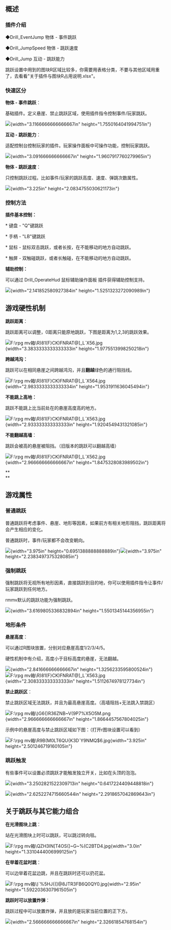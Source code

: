 ## 概述

### 插件介绍

◆Drill_EventJump 物体 - 事件跳跃

◆Drill_JumpSpeed 物体 - 跳跃速度

◆Drill_Jump 互动 - 跳跃能力

跳跃设置中用到的图块R区域比较多，你需要用表格分类，不要与其他区域用重了，去看看"关于插件与图块R占用说明.xlsx"。

### 快速区分

**物体 - 事件跳跃**：

基础插件。定义悬崖、禁止跳跃区域，使用插件指令控制事件/玩家跳跃。

![](media/image1.png){width="3.1166666666666667in"
height="1.7550164041994751in"}

**互动 - 跳跃能力**：

适配控制台控制玩家的插件。玩家操作面板中可操作功能，控制玩家跳跃。

![](media/image2.jpeg){width="3.091666666666667in"
height="1.9607917760279965in"}

**物体 - 跳跃速度**：

只控制跳跃过程。比如事件/玩家的跳跃高度、速度、弹跳次数属性。

![](media/image3.jpeg){width="3.225in" height="2.0834755030621173in"}

### 控制方法

**插件基本控制：**

\* 键盘 - \"Q\"键跳跃

\* 手柄 - \"LB\"键跳跃

\* 鼠标 - 鼠标双击跳跃，或者长按，在不能移动的地方自动跳跃。

\* 触屏 - 双触碰跳跃，或者长触碰，在不能移动的地方自动跳跃。

**辅助控制：**

可以通过 Drill_OperateHud 鼠标辅助操作面板 插件获得辅助控制支持。

![](media/image4.png){width="2.141852580927384in"
height="1.5251323272090989in"}

## 游戏硬性机制

**跳跃距离**：

跳跃距离可以调整，0距离只能原地跳跃，下图是距离为1,2,3的跳跃效果。

![F:\\rpg
mv箱\\R)81(F}CK)FNRAT@\]\_L\`X56.jpg](media/image5.jpeg){width="3.3833333333333333in"
height="1.9775513998250218in"}

**跨越鸿沟：**

跳跃可以在相同悬崖之间跨越鸿沟，并且**翻越**绿色的通行阻挡线。

![F:\\rpg
mv箱\\R)81(F}CK)FNRAT@\]\_L\`X564.jpg](media/image6.jpeg){width="2.9833333333333334in"
height="1.9531911636045494in"}

**不能跳上高地：**

跳跃不能跳上比当前处在的悬崖高度高的地方。

![F:\\rpg
mv箱\\R)81(F}CK)FNRAT@\]\_L\`X563.jpg](media/image7.jpeg){width="2.933333333333333in"
height="1.9204549431321085in"}

**不能翻越高墙**：

跳跃会被高的悬崖被阻挡。（旧版本的跳跃可以翻越高墙）

![F:\\rpg
mv箱\\R)81(F}CK)FNRAT@\]\_L\`X562.jpg](media/image8.jpeg){width="2.966666666666667in"
height="1.8475328083989502in"}

**\
**

## 游戏属性

### 普通跳跃

普通跳跃将考虑事件、悬崖、地形等因素，如果前方有相关地形阻挡，跳跃距离将会产生相应的变化。

普通跳跃时，事件/玩家都不会改变朝向。

![](media/image9.png){width="3.975in"
height="0.6951388888888889in"}![](media/image1.png){width="3.975in"
height="2.2383497375328085in"}

### 强制跳跃

强制跳跃将无视所有地形因素，直接跳跃到目的地，你可以使用插件指令让事件/玩家跳跃到任何地方。

rmmv默认的跳跃功能为强制跳跃。

![](media/image10.png){width="3.6169805336832894in"
height="1.5501345144356955in"}

### 地形条件

**悬崖高度**：

可以通过R图块放置，分别对应悬崖高度1/2/3/4/5。

硬性机制中有介绍，高度小于目标高度的悬崖，无法翻越。

![](media/image11.png){width="2.841666666666667in"
height="1.3256233595800524in"} ![F:\\rpg
mv箱\\R)81(F}CK)FNRAT@\]\_L\`X563.jpg](media/image7.jpeg){width="2.308333333333333in"
height="1.5112674978127734in"}

**禁止跳跃区**：

禁止跳跃区域无法跳跃，并且为最高悬崖高度。（高墙阻挡+无法跳入禁跳区）

![F:\\rpg
mv箱\\)G6{)R36ZNB\~V(9P7%X5O5M.png](media/image12.png){width="2.966666666666667in"
height="1.8664457567804025in"}

示例中的悬崖高度与禁止跳跃区域如下图：（打开r图块设置可以看到）

![F:\\rpg
mv箱\\R9B(M0LT6QU{K3D\`Y9NMQ\$6.jpg](media/image13.jpeg){width="3.925in"
height="2.501246719160105in"}

### 跳跃触发

有些事件可以设置必须跳跃才能触发独立开关，比如在头顶的泡泡。

![](media/image14.png){width="3.2502821522309713in"
height="0.6417224409448818in"}

![](media/image15.png){width="2.6252274715660544in"
height="2.2918657042869643in"}

## 关于跳跃与其它能力组合

**在光滑图块上跳**：

站在光滑图块上时可以跳跃，可以跳过转向毯。

![F:\\rpg
mv箱\\QZH3IN\[T4OS(\]\~G\~%(C2BTD4.jpg](media/image16.jpeg){width="3.0in"
height="1.3310444006999125in"}

**在举着花盆时跳**：

可以边举着花盆边跳，并且在跳跃时还可以扔花盆。

![F:\\rpg
mv箱\\)\`%5HJ{(\]\@8JTR3FB6Q0QY0.jpg](media/image17.jpeg){width="2.95in"
height="1.5922036307961505in"}

**跳跃时可以放置炸弹**：

跳跃过程中可以放置炸弹，并且放的是玩家当前位置的正下方。

![](media/image18.png){width="2.566666666666667in"
height="2.32661854768154in"}
